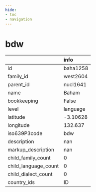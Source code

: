 ```yaml
---
hide:
- toc
- navigation
---
```

# bdw
|                      | info     |
|:---------------------|:---------|
| id                   | baha1258 |
| family_id            | west2604 |
| parent_id            | nucl1641 |
| name                 | Baham    |
| bookkeeping          | False    |
| level                | language |
| latitude             | -3.10628 |
| longitude            | 132.637  |
| iso639P3code         | bdw      |
| description          | nan      |
| markup_description   | nan      |
| child_family_count   | 0        |
| child_language_count | 0        |
| child_dialect_count  | 0        |
| country_ids          | ID       |